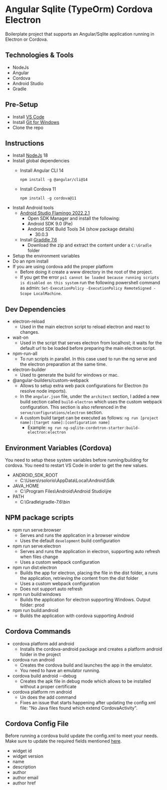 # Angular Sqlite (TypeOrm) Cordova Electron

Boilerplate project that supports an Angular/Sqlite application running in Electron or Cordova.

## Technologies & Tools
- NodeJs
- Angular
- Cordova
- Android Studio
- Gradle

## Pre-Setup
- Install [VS Code](https://code.visualstudio.com/download)
- Install [Git for Windows](https://gitforwindows.org/)
- Clone the repo

## Instructions
- Install [NodeJs](https://nodejs.org/en) 18
- Install global dependencies
  - Install Angular CLI 14

        npm install -g @angular/cli@14

  - Install Cordova 11

        npm install -g cordova@11

- Install Android tools
  - [Android Studio Flamingo 2022.2.1](https://developer.android.com/studio)
    - Open SDK Manager and install the following:
    - Android SDK 9.0 (Pie)
    - Android SDK Build Tools 34 (show package details)
      - 30.0.3
  - Install [Graddle 7.6](https://gradle.org/releases/)
    - Download the zip and extract the content under a `C:\Gradle` folder
- Setup the environment variables
- Do an npm install
- If you are using cordova add the proper platform
  - Before doing it create a www directory in the root of the project.
  - If you get the error `ps1 cannot be loaded because running scripts is disabled on this system` run the following powershell command as admin: `Set-ExecutionPolicy -ExecutionPolicy RemoteSigned -Scope LocalMachine`.

## Dev Dependencies
- electron-reload
  - Used in the main electron script to reload electron and react to changes.
- wait-on
  - Used in the script that serves electron from localhost; it waits for the default url to be loaded before preparing the main electron script.
- npm-run-all
  - To run scripts in parallel. In this case used to run the ng serve and the electron preparation at the same time.
- electron-builder
  - Used to generate the build for windows or mac.
- @angular-builders/custom-webpack
  - Allows to setup extra web pack configurations for Electron (to resolve node imports).
  - In the `angular.json` file, under the `architect` section, I added a new build section called `build-electron` which uses the custom webpack configuration. This section is also referenced in the `serve/configurations/electron` section.
  - A custom build target can be executed as follows: `ng run [project name]:[target name]:[configuration name]`
    - Example: `ng run ng-sqlite-cordotron-starter:build-electron:electron`

## Environment Variables (Cordova)
You need to setup these system variables before running/building for cordova. You need to restart VS Code in order to get the new values.
- ANDROID_SDK_ROOT
  - C:\Users\rsolorio\AppData\Local\Android\Sdk
- JAVA_HOME
  - C:\Program Files\Android\Android Studio\jre
- PATH
  - C:\Gradle\gradle-7.6\bin

## NPM package scripts
- npm run serve:browser
  - Serves and runs the application in a browser window
  - Uses the default `development` build configuration
- npm run serve:electron
  - Serves and runs the application in electron, supporting auto refresh when files change
  - Uses a custom webpack configuration
- npm run dist:electron
  - Builds the app for electron, placing the file in the dist folder, a runs the application, retrieving the content from the dist folder
  - Uses a custom webpack configuration
  - Does not support auto refresh
- npm run build:windows
  - Builds the application for electron supporting Windows. Output folder: prod
- npm run build:android
  - Builds the application with cordova supporting Android

## Cordova Commands
- cordova platform add android
  - Installs the cordova-android package and creates a platform android folder in the project
- cordova run android
  - Creates the cordova build and launches the app in the emulator.
  - You need to have an emulator running.
- cordova build android --debug
  - Creates the apk file in debug mode which allows to be installed without a proper certificate
- cordova platform rm android
  - Un does the add command
  - Fixes an issue that starts happening after updating the config xml file: "No Java files found which extend CordovaActivity".

## Cordova Config File
Before running a cordova build update the config.xml to meet your needs. Make sure to update the required fields mentioned [here](https://cordova.apache.org/docs/en/11.x/config_ref/).

- widget id
- widget version
- name
- description
- author
- author email
- author href